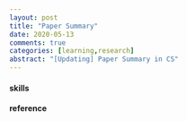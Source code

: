 ```yaml
---
layout: post
title: "Paper Summary"
date: 2020-05-13
comments: true
categories: [learning,research]
abstract: "[Updating] Paper Summary in CS"
---
```



#### skills

#### reference

